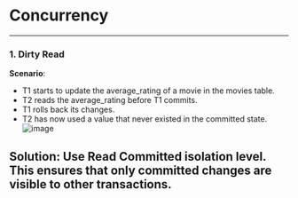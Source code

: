 # Concurrency
---
### 1. Dirty Read ###
**Scenario**:
* T1 starts to update the average_rating of a movie in the movies table.
* T2 reads the average_rating before T1 commits.
* T1 rolls back its changes.
* T2 has now used a value that never existed in the committed state.
![image](https://github.com/user-attachments/assets/30102c1c-a69d-4804-b48d-f0352e485866)

**Solution**: Use Read Committed isolation level. This ensures that only committed changes are visible to other transactions.
---
